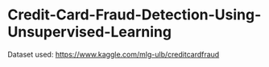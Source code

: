 # Credit-Card-Fraud-Detection-Using-Unsupervised-Learning

Dataset used: https://www.kaggle.com/mlg-ulb/creditcardfraud
